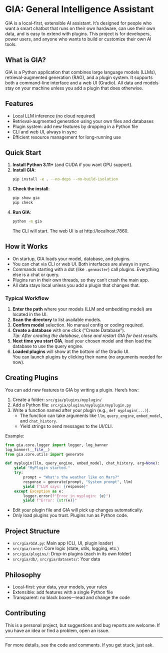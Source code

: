 # GIA: General Intelligence Assistant

GIA is a local-first, extensible AI assistant. It’s designed for people who want a smart chatbot that runs on their own hardware, can use their own data, and is easy to extend with plugins. This project is for developers, power users, and anyone who wants to build or customize their own AI tools.

## What is GIA?
GIA is a Python application that combines large language models (LLMs), retrieval-augmented generation (RAG), and a plugin system. It supports both a command-line interface and a web UI (Gradio). All data and models stay on your machine unless you add a plugin that does otherwise.

## Features
- Local LLM inference (no cloud required)
- Retrieval-augmented generation using your own files and databases
- Plugin system: add new features by dropping in a Python file
- CLI and web UI, always in sync
- Efficient resource management for long-running use

## Quick Start

1. **Install Python 3.11+** (and CUDA if you want GPU support).
2. **Install GIA**:
   ```bash
   pip install -e . --no-deps --no-build-isolation
   ```
3. **Check the install**:
   ```bash
   pip show gia
   pip check
   ```
4. **Run GIA**:
   ```bash
   python -m gia
   ```
   The CLI will start. The web UI is at http://localhost:7860.

## How it Works

- On startup, GIA loads your model, database, and plugins.
- You can chat via CLI or web UI. Both interfaces are always in sync.
- Commands starting with a dot (like `.genmaster`) call plugins. Everything else is a chat or query.
- Plugins run in their own threads, so they can’t crash the main app.
- All data stays local unless you add a plugin that changes that.

### Typical Workflow

1. **Enter the path** where your models (LLM and embedding model) are located in the UI.
2. **Scan the directory** to list available models.
3. **Confirm model** selection. No manual config or coding required.
4. **Create a database** with one click (“Create Database”).  
   *Tip: After creating the database, close and restart GIA for best results.*
5. **Next time you start GIA**, load your chosen model and then load the database to use the query engine.
6. **Loaded plugins** will show at the bottom of the Gradio UI.  
   You can launch plugins by clicking their name (no arguments needed for now).

## Creating Plugins

You can add new features to GIA by writing a plugin. Here’s how:

1. Create a folder: `src/gia/plugins/myplugin/`
2. Add a Python file: `src/gia/plugins/myplugin/myplugin.py`
3. Write a function named after your plugin (e.g., `def myplugin(...)`).
   - The function can take arguments like `llm`, `query_engine`, `embed_model`, and `chat_history`.
   - Yield strings to send messages to the UI/CLI.

Example:
```python
from gia.core.logger import logger, log_banner
log_banner(__file__)
from gia.core.utils import generate

def myplugin(llm, query_engine, embed_model, chat_history, arg=None):
    yield "MyPlugin started."
    try:
        prompt = "What's the weather like on Mars?"
        response = generate(prompt, "System prompt", llm)
        yield f"LLM says: {response}"
    except Exception as e:
        logger.error(f"Error in myplugin: {e}")
        yield f"Error: {str(e)}"
```
- Edit your plugin file and GIA will pick up changes automatically.
- Only load plugins you trust. Plugins run as Python code.

## Project Structure
- `src/gia/GIA.py`: Main app (CLI, UI, plugin loader)
- `src/gia/core/`: Core logic (state, utils, logging, etc.)
- `src/gia/plugins/`: Drop-in plugins (each in its own folder)
- `src/gia/db/`, `src/gia/datasets/`: Your data

## Philosophy
- Local-first: your data, your models, your rules
- Extensible: add features with a single Python file
- Transparent: no black boxes—read and change the code

## Contributing
This is a personal project, but suggestions and bug reports are welcome. If you have an idea or find a problem, open an issue.

---

For more details, see the code and comments. If you get stuck, just ask.